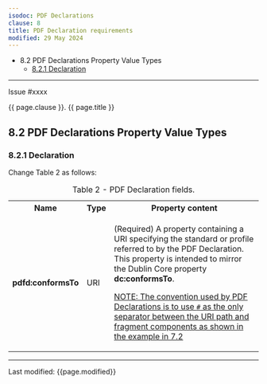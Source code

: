 ```yaml
---
isodoc: PDF Declarations
clause: 8
title: PDF Declaration requirements
modified: 29 May 2024
---
```


<ul>
 <li>8.2 PDF Declarations Property Value Types
   <ul>
     <li><a href="#H8.2.1">8.2.1 Declaration</a>
	 </li>
   </ul>
 </li>
</ul>
<hr>

<link rel="stylesheet" href="../assets/iso-style.css">
<div class="isostyle">
<div class="fixedpopup" id="issuelink">
	Issue #xxxx
</div>


<p class="fake-h1">{{ page.clause }}. {{ page.title }}</p>

<h2 id="H8.2">8.2 PDF Declarations Property Value Types</h2>

<h3 id="H8.2.1">8.2.1 Declaration</h3>

<p class="location">Change Table 2 as follows:</p>

<table>
  <caption id="Table2">Table 2 - PDF Declaration fields.</caption>
  <tr>
    <th>Name</th>
    <th>Type</th>
    <th>Property content</th>
  </tr>
  <tr>
    <td><b>pdfd:conformsTo</b></td>
	<td>URI</td>
	<td>
	  <p>(Required) A property containing a URI specifying the standard or profile referred to by the PDF Declaration. This property is intended to mirror the Dublin Core property <b>dc:conformsTo</b>.</p>
	  <p class="hangingindent"><ins onMouseEnter="mouseEnter(this)" data-issue="395">
	  NOTE: The convention used by PDF Declarations is to use <code>#</code> as the only separator between the URI path and fragment components as shown in the example in 7.2
	  </ins></p>
	</td>
  </tr>
</table>

</div>

<hr>
<p class="footnote">Last modified: {{page.modified}}</p>
